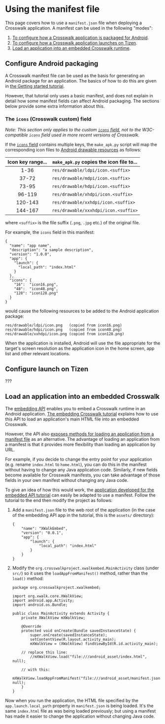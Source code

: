 # Using the manifest file

This page covers how to use a `manifest.json` file when deploying a Crosswalk application. A manifest can be used in the following "modes":

1.  [To configure how a Crosswalk application is packaged for Android](#Configure-Android-packaging).
2.  [To configure how a Crosswalk application launches on Tizen](#Configure-launch-on-Tizen).
3.  [Load an application into an embedded Crosswalk runtime](#Load-an-application-into-an-embedded-Crosswalk).

## Configure Android packaging

A Crosswalk manifest file can be used as the basis for generating an Android package for an application. The basics of how to do this are given in [the Getting started tutorial](#documentation/getting_started).

However, that tutorial only uses a basic manifest, and does not explain in detail how some manifest fields can affect Android packaging. The sections below provide some extra information about this.

### The `icons` (Crosswalk custom) field

*Note: This section only applies to the custom <a href="#documentation/manifest/icons_(custom)"><code>icons</code> field</a>, not to the W3C-compatible `icons` field used in more recent versions of Crosswalk.*

If the <a href="#documentation/manifest/icons_(custom)"><code>icons</code> field</a> contains multiple keys, the `make_apk.py` script will map the corresponding icon files to [Android drawable resources](http://developer.android.com/guide/topics/resources/providing-resources.html) as follows:

|Icon key range...|`make_apk.py` copies the icon file to...|
|:---------------:|----------------------------------------|
|1-36             |`res/drawable/ldpi/icon.<suffix>`       |
|37-72            |`res/drawable/mdpi/icon.<suffix>`       |
|73-95            |`res/drawable/hdpi/icon.<suffix>`       |
|96-119           |`res/drawable/xhdpi/icon.<suffix>`      |
|120-143          |`res/drawable/xxhdpi/icon.<suffix>`     |
|144-167          |`res/drawable/xxxhdpi/icon.<suffix>`    |

where `<suffix>` is the file suffix (`.png`, `.jpg` etc.) of the original file.

For example, the `icons` field in this manifest:

    {
      "name": "app name",
      "description": "a sample description",
      "version": "1.0.0",
      "app": {
        "launch": {
          "local_path": "index.html"
        }
      },
      "icons": {
        "16":  "icon16.png",
        "48":  "icon48.png",
        "128": "icon128.png"
      }
    }

would cause the following resources to be added to the Android application package:

    res/drawable/ldpi/icon.png   (copied from icon16.png)
    res/drawable/hdpi/icon.png   (copied from icon48.png)
    res/drawable/xxhdpi/icon.png (copied from icon128.png)

When the application is installed, Android will use the file appropriate for the target's screen resolution as the application icon in the home screen, app list and other relevant locations.

## Configure launch on Tizen

???

## Load an application into an embedded Crosswalk

The [embedding API](#documentation/apis/embedding_api) enables you to embed a Crosswalk runtime in an Android application. [The embedding Crosswalk tutorial](#documentation/embedding_crosswalk) explains how to use this API to load an application's main HTML file into an embedded Crosswalk.

However, the API also [exposes methods for loading an application from a manifest file](/apis/embeddingapidocs/reference/org/xwalk/core/XWalkView.html) as an alternative. The advantage of loading an application from a manifest is that it provides more flexibility than loading an application by URL.

For example, if you decide to change the entry point for your application (e.g. rename `index.html` to `home.html`), you can do this in the manifest without having to change any Java application code. Similarly, if new fields become available for Crosswalk manifests, you can take advantage of those fields in your own manifest without changing any Java code.

To give an idea of how this would work, the [application developed for the embedded API tutorial](#documentation/embedding_crosswalk) can easily be adapted to use a manifest. Follow the tutorial to the end then modify the project as follows:

1.  Add a `manifest.json` file to the web root of the application (in the case of the embedding API app in the tutorial, this is the `assets/` directory):

        {
	        "name": "XWalkEmbed",
	        "version": "0.0.1",
	        "app": {
		        "launch": {
			        "local_path": "index.html"
		        }
	        }
        }

2.  Modify the `org.crosswalkproject.xwalkembed.MainActivity` class (under `src/`) so it uses the `loadAppFromManifest()` method, rather than the `load()` method:

        package org.crosswalkproject.xwalkembed;

        import org.xwalk.core.XWalkView;
        import android.app.Activity;
        import android.os.Bundle;

        public class MainActivity extends Activity {
	        private XWalkView mXWalkView;

	        @Override
	        protected void onCreate(Bundle savedInstanceState) {
		        super.onCreate(savedInstanceState);
		        setContentView(R.layout.activity_main);
		        mXWalkView = (XWalkView) findViewById(R.id.activity_main);

            // replace this line:
		        //mXWalkView.load("file:///android_asset/index.html", null);

            // with this:
		        mXWalkView.loadAppFromManifest("file:///android_asset/manifest.json", null);
	        }
        }

Now when you run the application, the HTML file specified by the `app.launch.local_path` property in `manifest.json` is being loaded. It's the same `index.html` file as was being loaded previously; but using a manifest has made it easier to  change the application without changing Java code.
